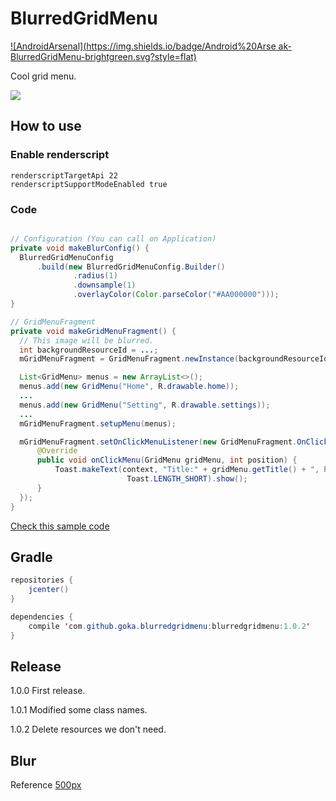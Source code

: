 # BlurredGridMenu

[![AndroidArsenal](https://img.shields.io/badge/Android%20Arse ak-BlurredGridMenu-brightgreen.svg?style=flat)]()

Cool grid menu.

![](https://github.com/gotokatsuya/BlurredGridMenu/blob/master/image.jpg)

## How to use

### Enable renderscript
```
renderscriptTargetApi 22  
renderscriptSupportModeEnabled true
```

### Code
```java

// Configuration (You can call on Application)
private void makeBlurConfig() {
  BlurredGridMenuConfig
      .build(new BlurredGridMenuConfig.Builder()
              .radius(1)
              .downsample(1)
              .overlayColor(Color.parseColor("#AA000000")));
}

// GridMenuFragment
private void makeGridMenuFragment() {
  // This image will be blurred.
  int backgroundResourceId = ...;
  mGridMenuFragment = GridMenuFragment.newInstance(backgroundResourceId)

  List<GridMenu> menus = new ArrayList<>();
  menus.add(new GridMenu("Home", R.drawable.home));
  ...
  menus.add(new GridMenu("Setting", R.drawable.settings));
  ...
  mGridMenuFragment.setupMenu(menus);

  mGridMenuFragment.setOnClickMenuListener(new GridMenuFragment.OnClickMenuListener() {
      @Override
      public void onClickMenu(GridMenu gridMenu, int position) {
          Toast.makeText(context, "Title:" + gridMenu.getTitle() + ", Position:" + position,
                          Toast.LENGTH_SHORT).show();
      }
  });
}
```
[Check this sample code](https://github.com/gotokatsuya/BlurredGridMenu/blob/master/app/src/main/java/com/goka/sample/MainActivity.java)


## Gradle

```java
repositories {
    jcenter()
}

dependencies {
    compile 'com.github.goka.blurredgridmenu:blurredgridmenu:1.0.2'
}
```


## Release
1.0.0
 First release.

1.0.1
 Modified some class names.

1.0.2
 Delete resources we don't need.

## Blur
Reference
[500px](https://github.com/500px/500px-android-blur)

